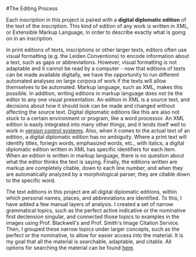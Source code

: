 #The Editing Process

Each inscription in this project is paired with a **digital diplomatic edition** of the text of the inscription.  This kind of edition of any work is written in XML, or Extensible Markup Language, in order to describe exactly what is going on in an inscription.  

In print editions of texts, inscriptions or other larger texts, editors often use visual formatting (e.g. the Leiden Conventions) to encode information about a text, such as gaps or abbreviations.  However, visual formatting is not adaptable and it cannot be read by a computer - now that editions of texts can be made available digitally, we have the opportunity to run different automated analyses on large corpora of work if the texts will allow themselves to be automated.  Markup language, such as XML, makes this possible.  In addition, writing editions in markup language does not tie the editor to any one visual presentation.  An edition in XML is a source text, and decisions about how it should look can be made and changed without affecting the source text.  Digital diplomatic editions like this are also not stuck to a certain environment or program, like a word processor.  An XML edition is easily integrated into many other things, and it lends itself well to work in [version control systems][github].  Also, when it comes to the actual text of an edition, a digital diplomatic edition has no ambiguity.  Where a print text will identify titles, foriegn words, emphasized words, etc., with italics, a digital diplomatic edition written in XML has specific identifiers for each item.  When an edition is written in markup language, there is no question about what the editor thinks the text is saying.  Finally, the editions written are markup are completely citable, down to each line number, and when they are automatically analyzed by a morphological parser, they are citable down to the specific word.

[github]: versioncontrol.md

The text editions in this project are all digital diplomatic editions, within which personal names, places, and abbreviations are identified.  To this, I have added a few manual layers of analysis.  I created a set of narrow grammatical topics, such as the perfect active indicative or the nominative first declension singular, and connected those topics to examples in the images using Prof. Blackwell's and Prof. Smith's Image Citation Service.  Then, I grouped these narrow topics under larger concepts, such as the perfect or the nominative, to allow for easier access into the material.  It is my goal that all the material is searchable, adaptable, and citable.  All options for searching the material can be found [here][search].

[search]: https://beta.hpcc.uh.edu/tomcat/latinsources/search.html  